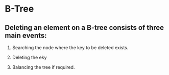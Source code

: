 # B-Tree

## Deleting an element on a B-tree consists of three main events:
1. Searching the node where the key to be deleted exists.

2. Deleting the eky

3. Balancing the tree if required.

## 